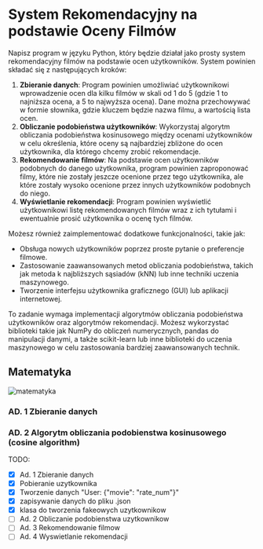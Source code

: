 # System Rekomendacyjny na podstawie Oceny Filmów

Napisz program w języku Python, który będzie działał jako prosty system rekomendacyjny filmów na podstawie ocen użytkowników. System powinien składać się z następujących kroków:

1. **Zbieranie danych**: Program powinien umożliwiać użytkownikowi wprowadzenie ocen dla kilku filmów w skali od 1 do 5 (gdzie 1 to najniższa ocena, a 5 to najwyższa ocena). Dane można przechowywać w formie słownika, gdzie kluczem będzie nazwa filmu, a wartością lista ocen.
2. **Obliczanie podobieństwa użytkowników**: Wykorzystaj algorytm obliczania podobieństwa kosinusowego między ocenami użytkowników w celu określenia, które oceny są najbardziej zbliżone do ocen użytkownika, dla którego chcemy zrobić rekomendacje.
3. **Rekomendowanie filmów**: Na podstawie ocen użytkowników podobnych do danego użytkownika, program powinien zaproponować filmy, które nie zostały jeszcze ocenione przez tego użytkownika, ale które zostały wysoko ocenione przez innych użytkowników podobnych do niego.
4. **Wyświetlanie rekomendacji**: Program powinien wyświetlić użytkownikowi listę rekomendowanych filmów wraz z ich tytułami i ewentualnie prosić użytkownika o ocenę tych filmów.

Możesz również zaimplementować dodatkowe funkcjonalności, takie jak:

* Obsługa nowych użytkowników poprzez proste pytanie o preferencje filmowe.
* Zastosowanie zaawansowanych metod obliczania podobieństwa, takich jak metoda k najbliższych sąsiadów (kNN) lub inne techniki uczenia maszynowego.
* Tworzenie interfejsu użytkownika graficznego (GUI) lub aplikacji internetowej.

To zadanie wymaga implementacji algorytmów obliczania podobieństwa użytkowników oraz algorytmów rekomendacji. Możesz wykorzystać biblioteki takie jak NumPy do obliczeń numerycznych, pandas do manipulacji danymi, a także scikit-learn lub inne biblioteki do uczenia maszynowego w celu zastosowania bardziej zaawansowanych technik.

## Matematyka
![matematyka]([daily-challanges/python/21022024/img/cosine_similarity.png](https://github.com/1norahc/learning/blob/main/daily-challanges/python/21022024/img/cosine_similarity.png))

### AD. 1 Zbieranie danych

### AD. 2 Algorytm obliczania podobienstwa kosinusowego (cosine algorithm)

TODO:

* [X]  Ad. 1 Zbieranie danych
  * [X]  Pobieranie uzytkownika
  * [X]  Tworzenie danych "User: {"movie": "rate_num"}"
  * [X]  zapisywanie danych do pliku .json
  * [X]  klasa do tworzenia fakeowych uzytkownikow
* [ ]  Ad. 2 Obliczanie podobienstwa uzytkownikow
* [ ]  Ad. 3 Rekomendowanie filmow
* [ ]  Ad. 4 Wyswietlanie rekomendacji
